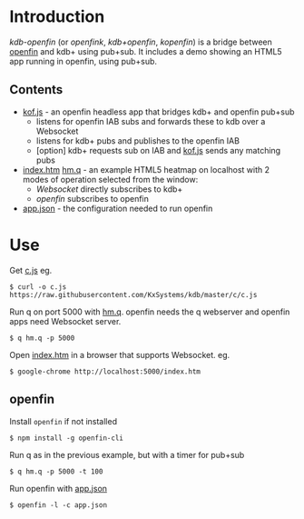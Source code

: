 
# Introduction
*kdb-openfin* (or *openfink*, *kdb+openfin*, *kopenfin*) 
 is a bridge between [openfin](http://openfin.co/) and kdb+ using pub+sub.  It includes a demo showing an HTML5 app running in openfin, using pub+sub.

## Contents
 - [kof.js](kof.js) - an openfin headless app that bridges kdb+ and openfin pub+sub
   - listens for openfin IAB subs and forwards these to kdb over a Websocket
   - listens for kdb+ pubs and publishes to the openfin IAB
   - [option] kdb+ requests sub on IAB and [kof.js](kof.js) sends any matching pubs
 - [index.htm](index.htm) [hm.q](hm.q) - an example HTML5 heatmap on localhost with 2 modes of operation selected from the window:
   - *Websocket* directly subscribes to kdb+
   - *openfin* subscribes to openfin
 - [app.json](app.json) - the configuration needed to run openfin

# Use
Get [c.js](https://raw.githubusercontent.com/KxSystems/kdb/master/c/c.js) eg. 
```
$ curl -o c.js https://raw.githubusercontent.com/KxSystems/kdb/master/c/c.js 
 ```

Run q on port 5000 with [hm.q](hm.q).  openfin needs the q webserver and openfin apps need Websocket server.
```
$ q hm.q -p 5000 
 ```

Open [index.htm](index.htm) in a browser that supports Websocket.  eg.
```
$ google-chrome http://localhost:5000/index.htm 
 ```

## openfin 
Install `openfin` if not installed
```
$ npm install -g openfin-cli 
 ```

Run q as in the previous example, but with a timer for pub+sub
```
$ q hm.q -p 5000 -t 100 
 ```

Run openfin with [app.json](app.json) 
```
$ openfin -l -c app.json 
 ```

